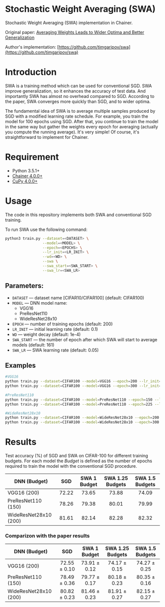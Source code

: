 # Stochastic Weight Averaging (SWA)
Stochastic Weight Averaging (SWA) implementation in Chainer.

Original paper: [Averaging Weights Leads to Wider Optima and Better Generalization](https://arxiv.org/abs/1803.05407)

Author's implementation: [https://github.com/timgaripov/swa](https://github.com/timgaripov/swa)

# Introduction

SWA is a training method which can be used for conventional SGD. SWA improve generalization, so it enhances the accuracy of test data. And importantly SWA has almost no overhead compared to SGD. According to the paper, SWA converges more quickly than SGD, and to wider optima.

The fundamental idea of SWA is to average multiple samples produced by SGD with a modified learning rate schedule. For example, you train the model for 100 epochs using SGD. After that, you continue to train the model in the same way but gather the weights every epoch for averaging (actually you compute the running average). It's very simple! Of course, it's straightforward to implement for Chainer.

# Requirement

- Python 3.5.1+
- [Chainer 4.0.0+](https://github.com/pfnet/chainer)
- [CuPy 4.0.0+](https://cupy.chainer.org/)

# Usage
The code in this repository implements both SWA and conventional SGD training.

To run SWA use the following command:

```bash
python3 train.py --dataset=<DATASET> \
                 --model=<MODEL> \
                 --epoch=<EPOCHS> \
                 --lr_init=<LR_INIT> \
                 --wd=<WD> \
                 --swa \
                 --swa_start=<SWA_START> \
                 --swa_lr=<SWA_LR>
```


## Parameters:

* ```DATASET``` &mdash; dataset name [CIFAR10/CIFAR100] (default: CIFAR100)
* ```MODEL``` &mdash; DNN model name:
    - VGG16
    - PreResNet110
    - WideResNet28x10
* ```EPOCH``` &mdash; number of training epochs (default: 200)
* ```LR_INIT``` &mdash; initial learning rate (default: 0.1)
* ```WD``` &mdash; weight decay (default: 1e-4)
* ```SWA_START``` &mdash; the number of epoch after which SWA will start to average models (default: 161)
* ```SWA_LR``` &mdash; SWA learning rate (default: 0.05)


## Examples

```bash
#VGG16
python train.py --dataset=CIFAR100 --model=VGG16 --epoch=200 --lr_init=0.05 --wd=5e-4 # SGD
python train.py --dataset=CIFAR100 --model=VGG16 --epoch=300 --lr_init=0.05 --wd=5e-4 --swa --swa_start=161 --swa_lr=0.01 # SWA 1.5 Budgets
 
#PreResNet110
python train.py --dataset=CIFAR100 --model=PreResNet110 --epoch=150 --lr_init=0.1 --wd=3e-4 # SGD 
python train.py --dataset=CIFAR100 --model=PreResNet110 --epoch=225 --lr_init=0.1 --wd=3e-4 --swa --swa_start=126 --swa_lr=0.05 # SWA 1.5 Budgets

#WideResNet28x10 
python train.py --dataset=CIFAR100 --model=WideResNet28x10 --epoch=200 --lr_init=0.1 --wd=5e-4 # SGD 
python train.py --dataset=CIFAR100 --model=WideResNet28x10 --epoch=300 --lr_init=0.1 --wd=5e-4 --swa --swa_start=161 --swa_lr=0.05 # SWA 1.5 Budgets
```

# Results

Test accuracy (%) of SGD and SWA on CIFAR-100 for different training budgets. 
For each model the _Budget_ is defined as the number of epochs required to train the model with the conventional SGD procedure.

| DNN (Budget)              |  SGD         | SWA 1 Budget | SWA 1.25 Budgets | SWA 1.5 Budgets |
| ------------------------- |:------------:|:------------:|:----------------:|:---------------:|
| VGG16 (200)               | 72.22 | 73.65 | 73.88     | 74.09    |
| PreResNet110 (150)        | 78.26 | 79.38 | 80.01     | 79.99    |
| WideResNet28x10 (200)     | 81.61 | 82.14 |  82.28   | 82.32    |



### Comparizon with the paper results


| DNN (Budget)              |  SGD         | SWA 1 Budget | SWA 1.25 Budgets | SWA 1.5 Budgets |
| ------------------------- |:------------:|:------------:|:----------------:|:---------------:|
| VGG16 (200)               | 72.55 ± 0.10 | 73.91 ± 0.12 | 74.17 ± 0.15     | 74.27 ± 0.25    |
| PreResNet110 (150)        | 78.49 ± 0.36 | 79.77 ± 0.17 | 80.18 ± 0.23     | 80.35 ± 0.16    |
| WideResNet28x10 (200)     | 80.82 ± 0.23 | 81.46 ± 0.23 | 81.91 ± 0.27     | 82.15 ± 0.27    |

